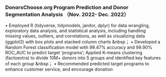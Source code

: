 ### DonorsChoose.org Program Prediction and Donor Segmentation Analysis （Nov. 2022- Dec. 2022）
• Employed R (tidyverse, tidymodels, janitor, dplyr) for data wrangling, exploratory data analysis, and statistical analysis, including handling missing values, outliers, and correlations, as well as visualizing data (ggplot2) with box plots and stacked column charts &nbsp；
• Developed a Random Forest classification model with 99.47% accuracy and 99.90% ROC_AUC to predict target ‘programs’; Applied K-means clustering (factoextra) to divide 10M+ donors into 5 groups and identified key features of each group &nbsp；
• Recommended predicted target programs to enhance customer service, and encourage donation
